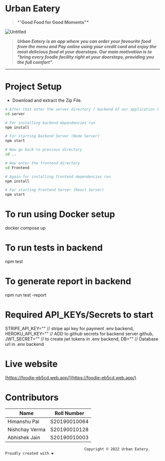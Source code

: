 # Urban Eatery

> \*"**Good Food for Good Moments"\***

![Untitled](Frontend/src/images/ReadmeCanvas.png)

> **_Urban Eatery is an app where you can order your favourite food from the menu and Pay online using your credit card and enjoy the most delicious food at your doorsteps. Our main motivation is to "bring every foodie facility right at your doorsteps, providing you the full comfort"._**

---

# Project Setup

- Download and extract the Zip File.

```bash
# After that enter the server directory ( backend of our application )
cd server

# For installing backend dependencies run
npm install

# For starting Backend Server (Node Server)
npm start

# Now go back to previous directory
cd ..

# Now enter the frontend directory
cd Frontend

# Again for installing frontend dependencies run
npm install

# For starting Frontend Server (React Server)
npm start
```
# To run using Docker setup 
 docker compose up 
 
 # To run tests in backend
 npm test
 
 # To generate report in backend
 npm run test -report

# Required API_KEYs/Secrets to start 
  STRIPE_API_KEY="" // stripe api key for payment .env backend,
  HEROKU_API_KEY="" // ADD to github secrets for backend server github, 
  JWT_SECRET=""   // to create jwt tokens in .env backend,
  DB=""  // Database url in .env backend
  
  

# Live website

[https://foodie-eb5cd.web.app/](https://foodie-eb5cd.web.app/)

# Contributors

| Name           | Roll Number  |
| -------------- | ------------ |
| Himanshu Pal   | S20190010064 |
| Nishchay Verma | S20190010128 |
| Abhishek Jain  | S20190010003 |

                                        Copyright © 2022 Urban Eatery. Proudly created with ❤️
